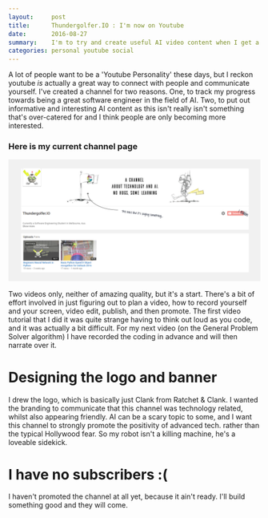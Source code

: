 ```yaml
---
layout:     post
title:      Thundergolfer.IO : I'm now on Youtube
date:       2016-08-27
summary:    I'm to try and create useful AI video content when I get a spare minute.
categories: personal youtube social
---
```


A lot of people want to be a 'Youtube Personality' these days, but I reckon youtube *is* actually a great way to connect with people and communicate yourself. I've created a channel for two reasons. One, to track my progress towards being a great software engineer in the field of AI. Two, to put out informative and interesting AI content as this isn't really isn't something that's over-catered for and I think people are only becoming more interested.

### Here is my current channel page

![thundergolfer.IO](/images/youtube_channel.png)

Two videos only, neither of amazing quality, but it's a start. There's a bit of effort involved in just figuring out to plan a video, how to record yourself and your screen, video edit, publish, and then promote. The first video tutorial that I did it was quite strange having to think out loud as you code, and it was actually a bit difficult. For my next video (on the General Problem Solver algorithm) I have recorded the coding in advance and will then narrate over it.

# Designing the logo and banner

I drew the logo, which is basically just Clank from Ratchet & Clank. I wanted the branding to communicate that this channel was technology related, whilst also appearing friendly. AI can be a scary topic to some, and I want this channel to strongly promote the positivity of advanced tech. rather than the typical Hollywood fear. So my robot isn't a killing machine, he's a loveable sidekick.

# I have no subscribers :(

I haven't promoted the channel at all yet, because it ain't ready. I'll build something good and they will come.
